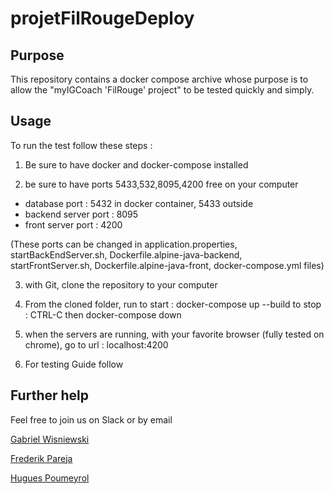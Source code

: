 # projetFilRougeDeploy

## Purpose

This repository contains a docker compose archive whose purpose is to allow the "myIGCoach 'FilRouge' project" to be tested quickly and simply.


## Usage

To run the test follow these steps :

1. Be sure to have docker and docker-compose installed

2. be sure to have ports 5433,532,8095,4200 free on your computer

  * database port : 5432 in docker container, 5433 outside
  * backend server port : 8095
  * front server port : 4200
  
(These ports can be changed in application.properties, startBackEndServer.sh, Dockerfile.alpine-java-backend, startFrontServer.sh, Dockerfile.alpine-java-front, docker-compose.yml files)

3. with Git, clone the repository to your computer

4. From the cloned folder, run 
    to start : docker-compose up --build
    to stop : CTRL-C then docker-compose down
    
5. when the servers are running, with your favorite browser (fully tested on chrome), go to url : localhost:4200

6. For testing Guide follow 


## Further help

Feel free to join us on Slack or by email

[Gabriel Wisniewski](gabriel.wisniewski@gmail.com)

[Frederik Pareja](frederic.pareja.pf1@gmail.com)

[Hugues Poumeyrol](hugues.poumeyrol.pf1@gmail.com)
